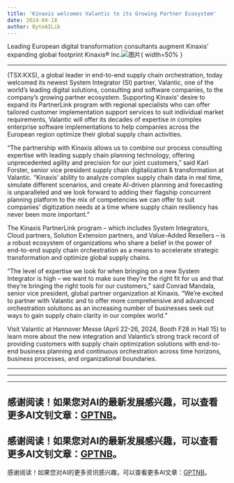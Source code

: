 ```yaml
---
title: 'Kinaxis welcomes Valantic to its Growing Partner Ecosystem'
date: 2024-04-18
author: ByteAILib
---
```


Leading European digital transformation consultants augment Kinaxis’ expanding global footprint
Kinaxis® Inc.![图片](https://ai-techpark.com/wp-content/uploads/2020/06/Buyer-Guide-500x281-1.jpg){ width=50% }

---
 (TSX:KXS), a global leader in end-to-end supply chain orchestration, today welcomed its newest System Integrator (SI) partner, Valantic, one of the world’s leading digital solutions, consulting and software companies, to the company’s growing partner ecosystem. Supporting Kinaxis’ desire to expand its PartnerLink program with regional specialists who can offer tailored customer implementation support services to suit individual market requirements, Valantic will offer its decades of expertise in complex enterprise software implementations to help companies across the European region optimize their global supply chain activities.

“The partnership with Kinaxis allows us to combine our process consulting expertise with leading supply chain planning technology, offering unprecedented agility and precision for our joint customers,” said Karl Forster, senior vice president supply chain digitalization & transformation at Valantic. “Kinaxis’ ability to analyze complex supply chain data in real time, simulate different scenarios, and create AI-driven planning and forecasting is unparalleled and we look forward to adding their flagship concurrent planning platform to the mix of competencies we can offer to suit companies’ digitization needs at a time where supply chain resiliency has never been more important.”

The Kinaxis PartnerLink program – which includes System Integrators, Cloud partners, Solution Extension partners, and Value-Added Resellers – is a robust ecosystem of organizations who share a belief in the power of end-to-end supply chain orchestration as a means to accelerate strategic transformation and optimize global supply chains.

“The level of expertise we look for when bringing on a new System Integrator is high – we want to make sure they’re the right fit for us and that they’re bringing the right tools for our customers,” said Conrad Mandala, senior vice president, global partner organization at Kinaxis. “We’re excited to partner with Valantic and to offer more comprehensive and advanced orchestration solutions as an increasing number of businesses seek out ways to gain supply chain clarity in our complex world.”

Visit Valantic at Hannover Messe (April 22-26, 2024, Booth F28 in Hall 15) to learn more about the new integration and Valantic’s strong track record of providing customers with supply chain optimization solutions with end-to-end business planning and continuous orchestration across time horizons, business processes, and organizational boundaries.

---
---

---
感谢阅读！如果您对AI的最新发展感兴趣，可以查看更多AI文钊文章：[GPTNB](https://gptnb.com)。
---
感谢阅读！如果您对AI的最新发展感兴趣，可以查看更多AI文钊文章：[GPTNB](https://gptnb.com)。
---
感谢阅读！如果您对AI的更多资讯感兴趣，可以查看更多AI文章：[GPTNB](https://gptnb.com)。
